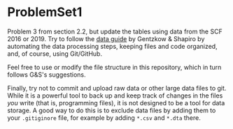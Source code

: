 # ProblemSet1
Problem 3 from section 2.2, but update the tables using data from the SCF 2016 or 2019. Try to follow the [data guide](http://web.stanford.edu/~gentzkow/research/CodeAndData.pdf) by Gentzkow & Shapiro by automating the data processing steps, keeping files and code organized, and, of course, using Git/GitHub.

Feel free to use or modify the file structure in this repository, which in turn follows G&S's suggestions.

Finally, try not to commit and upload raw data or other large data files to git. While it is a powerful tool to back up and keep track of changes in the files *you* write (that is, programming files), it is not designed to be a tool for data storage. A good way to do this is to exclude data files by adding them to your `.gitiginore` file, for example by adding `*.csv` and `*.dta` there.

